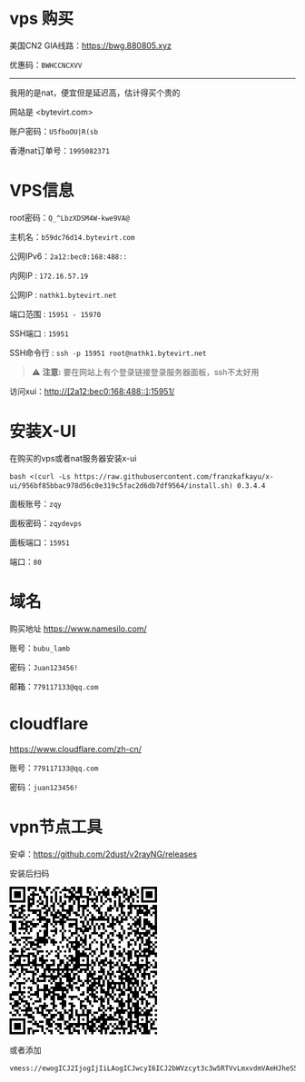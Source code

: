 # vps 购买

美国CN2 GIA线路：<https://bwg.880805.xyz>

优惠码：`BWHCCNCXVV`

---------------------------------------------

我用的是nat，便宜但是延迟高，估计得买个贵的

网站是 <bytevirt.com>

账户密码：`U5fboOU|R(sb`

香港nat订单号：`1995082371`

# VPS信息

root密码：`Q_^LbzXDSM4W-kwe9VA@`

主机名：`b59dc76d14.bytevirt.com`

公网IPv6：`2a12:bec0:168:488::`

内网IP : `172.16.57.19`

公网IP : `nathk1.bytevirt.net`

端口范围 : `15951 - 15970`

SSH端口 : `15951`

SSH命令行 : `ssh -p 15951 root@nathk1.bytevirt.net`

> :warning: **注意:** 要在网站上有个登录链接登录服务器面板，ssh不太好用

访问xui：<http://[2a12:bec0:168:488::]:15951/>

# 安装X-UI

在购买的vps或者nat服务器安装x-ui

```shell
bash <(curl -Ls https://raw.githubusercontent.com/franzkafkayu/x-ui/956bf85bbac978d56c0e319c5fac2d6db7df9564/install.sh) 0.3.4.4
```

面板账号：`zqy`

面板密码：`zqydevps`

面板端口：`15951`

端口：`80`

# 域名
购买地址 <https://www.namesilo.com/>

账号：`bubu_lamb`

密码：`Juan123456!`

邮箱：`779117133@qq.com`

# cloudflare
<https://www.cloudflare.com/zh-cn/>

账号：`779117133@qq.com`

密码：`juan123456!`

# vpn节点工具

安卓：<https://github.com/2dust/v2rayNG/releases>

安装后扫码

![](./assets/download.png)

或者添加

```
vmess://ewogICJ2IjogIjIiLAogICJwcyI6ICJ2bWVzcyt3c3w5RTVvLmxvdmVAeHJheS5jb20iLAogICJhZGQiOiAiWzJhMTI6YmVjMDoxNjg6NDg4OjpdIiwKICAicG9ydCI6IDU0ODUyLAogICJpZCI6ICI3ZGUyMDlkYS01OGVjLTQ1NDMtZTA1Yy00NjZlMWZjNjkzMmIiLAogICJhaWQiOiAwLAogICJuZXQiOiAid3MiLAogICJ0eXBlIjogIm5vbmUiLAogICJob3N0IjogIiIsCiAgInBhdGgiOiAiLzdkZTIwOWRhIiwKICAidGxzIjogIm5vbmUiCn0=
```

